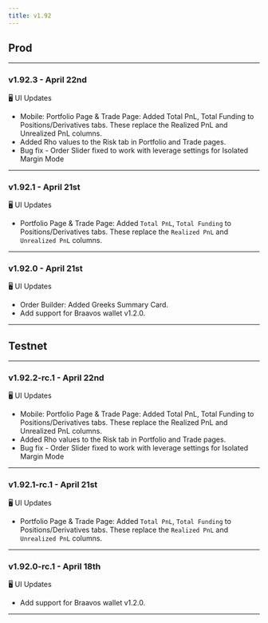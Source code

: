```yaml
---
title: v1.92
---
```

## Prod
---
### v1.92.3 - April 22nd
🖥️  UI Updates
* Mobile: Portfolio Page & Trade Page: Added Total PnL, Total Funding to Positions/Derivatives tabs. These replace the Realized PnL and Unrealized PnL columns.
* Added Rho values to the Risk tab in Portfolio and Trade pages.
* Bug fix - Order Slider fixed to work with leverage settings for Isolated Margin Mode
---
### v1.92.1 - April 21st
🖥️  UI Updates
* Portfolio Page & Trade Page: Added `Total PnL`, `Total Funding` to Positions/Derivatives tabs. These replace the `Realized PnL` and `Unrealized PnL` columns.
---
### v1.92.0 - April 21st
🖥️  UI Updates
* Order Builder: Added Greeks Summary Card.
* Add support for Braavos wallet v1.2.0.
---

## Testnet
---
### v1.92.2-rc.1 - April 22nd
🖥️  UI Updates
* Mobile: Portfolio Page & Trade Page: Added Total PnL, Total Funding to Positions/Derivatives tabs. These replace the Realized PnL and Unrealized PnL columns.
* Added Rho values to the Risk tab in Portfolio and Trade pages.
* Bug fix - Order Slider fixed to work with leverage settings for Isolated Margin Mode
---
### v1.92.1-rc.1 - April 21st
🖥️  UI Updates
* Portfolio Page & Trade Page: Added `Total PnL`, `Total Funding` to Positions/Derivatives tabs. These replace the `Realized PnL` and `Unrealized PnL` columns.
---
### v1.92.0-rc.1 - April 18th
🖥️  UI Updates
* Add support for Braavos wallet v1.2.0.
---
